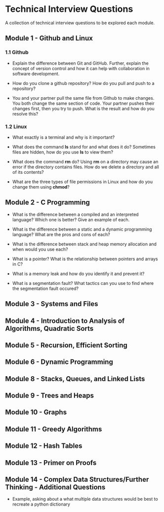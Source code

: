 # Technical Interview Questions

A collection of technical interview questions to be explored each module. 

## Module 1 - Github and Linux

### 1.1 Github

* Explain the difference between Git and GitHub. Further, explain the concept of version control and how it can help with collaboration in software development.

* How do you clone a github repository? How do you pull and push to a repository?

* You and your partner pull the same file from Github to make changes. You both change the same section of code. Your partner pushes their changes first, then you try to push. What is the result and how do you resolve this?

### 1.2 Linux

* What exactly is a terminal and why is it important?

* What does the command __ls__ stand for and what does it do? Sometimes files are hidden, how do you use __ls__ to view them?

* What does the command __rm__ do? Using __rm__ on a directory may cause an error if the directory contains files. How do we delete a directory and all of its contents?

* What are the three types of file permissions in Linux and how do you change them using __chmod__?

## Module 2 - C Programming

* What is the difference between a compiled and an interpreted language? Which one is better? Give an example of each.

* What is the difference between a static and a dynamic programming language? What are the pros and cons of each?

* What is the difference between stack and heap memory allocation and when would you use each?

* What is a pointer? What is the relationship between pointers and arrays in C?

* What is a memory leak and how do you identify it and prevent it?

* What is a segmentation fault? What tactics can you use to find where the segmentation fault occured?

## Module 3 - Systems and Files

## Module 4 - Introduction to Analysis of Algorithms, Quadratic Sorts

## Module 5 - Recursion, Efficient Sorting  

## Module 6 - Dynamic Programming

## Module 8 - Stacks, Queues, and Linked Lists

## Module 9 - Trees and Heaps

## Module 10 - Graphs

## Module 11 - Greedy Algorithms 

## Module 12 - Hash Tables

## Module 13 - Primer on Proofs

## Module 14 - Complex Data Structures/Further Thinking - Additional Questions

* Example, asking about a what multiple data structures would be best to recreate a python dictionary